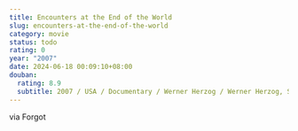 ```yaml
---
title: Encounters at the End of the World
slug: encounters-at-the-end-of-the-world
category: movie
status: todo
rating: 0
year: "2007"
date: 2024-06-18 00:09:10+08:00
douban:
  rating: 8.9
  subtitle: 2007 / USA / Documentary / Werner Herzog / Werner Herzog, Scott Rowland
---
```


via Forgot
